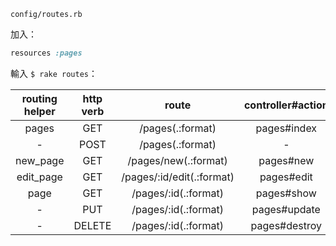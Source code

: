 
`config/routes.rb`

加入：

```ruby
resources :pages
```

輸入 `$ rake routes`：

| routing helper | http verb | route | controller#action
|:--:|:--:|:--:|:--:|
| pages | GET | /pages(.:format) | pages#index
| - | POST | /pages(.:format) | - | pages#create |
| new_page | GET | /pages/new(.:format) | pages#new |
| edit_page | GET | /pages/:id/edit(.:format) | pages#edit |
| page | GET | /pages/:id(.:format) | pages#show |
| - | PUT | /pages/:id(.:format) | pages#update |
| - | DELETE | /pages/:id(.:format) | pages#destroy |